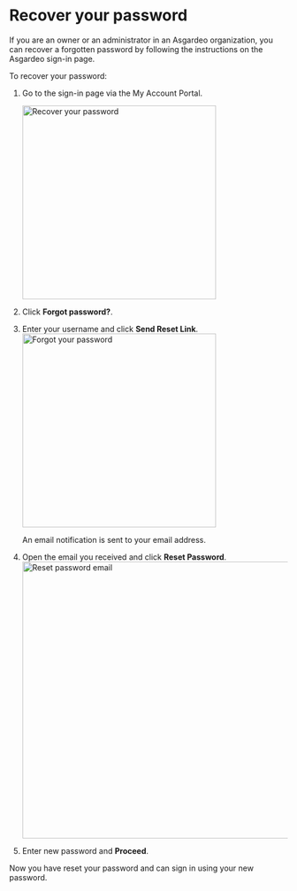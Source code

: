 # Recover your password

If you are an owner or an administrator in an Asgardeo organization, you can recover a forgotten password by following the instructions on the Asgardeo sign-in page.

To recover your password:

1. Go to the sign-in page via the <a :href="$withBase('/guides/your-asgardeo/asgardeo-self-service/#access-my-account-portal')">My Account Portal</a>. 

   <img :src="$withBase('/assets/img/guides/organization/self-service/customer/recover-your-password.png')" width="350" alt="Recover your password">

2. Click **Forgot password?**.
3. Enter your username and click **Send Reset Link**.
   <img :src="$withBase('/assets/img/guides/organization/self-service/customer/forgot-your-password.png')" width="350" alt="Forgot your password">

   An email notification is sent to your email address. 

4. Open the email you received and click **Reset Password**.
   <img :src="$withBase('/assets/img/guides/organization/self-service/customer/reset-password-email.png')" width="500" alt="Reset password email">
5. Enter new password and **Proceed**.

Now you have reset your password and can sign in using your new password.
